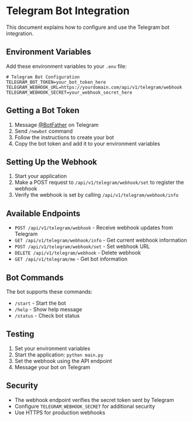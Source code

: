 # Telegram Bot Integration

This document explains how to configure and use the Telegram bot integration.

## Environment Variables

Add these environment variables to your `.env` file:

```env
# Telegram Bot Configuration
TELEGRAM_BOT_TOKEN=your_bot_token_here
TELEGRAM_WEBHOOK_URL=https://yourdomain.com/api/v1/telegram/webhook
TELEGRAM_WEBHOOK_SECRET=your_webhook_secret_here
```

## Getting a Bot Token

1. Message [@BotFather](https://t.me/botfather) on Telegram
2. Send `/newbot` command
3. Follow the instructions to create your bot
4. Copy the bot token and add it to your environment variables

## Setting Up the Webhook

1. Start your application
2. Make a POST request to `/api/v1/telegram/webhook/set` to register the webhook
3. Verify the webhook is set by calling `/api/v1/telegram/webhook/info`

## Available Endpoints

- `POST /api/v1/telegram/webhook` - Receive webhook updates from Telegram
- `GET /api/v1/telegram/webhook/info` - Get current webhook information
- `POST /api/v1/telegram/webhook/set` - Set webhook URL
- `DELETE /api/v1/telegram/webhook` - Delete webhook
- `GET /api/v1/telegram/me` - Get bot information

## Bot Commands

The bot supports these commands:

- `/start` - Start the bot
- `/help` - Show help message
- `/status` - Check bot status

## Testing

1. Set your environment variables
2. Start the application: `python main.py`
3. Set the webhook using the API endpoint
4. Message your bot on Telegram

## Security

- The webhook endpoint verifies the secret token sent by Telegram
- Configure `TELEGRAM_WEBHOOK_SECRET` for additional security
- Use HTTPS for production webhooks
